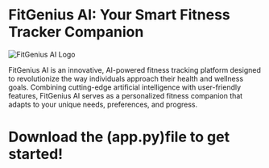 # FitGenius AI: Your Smart Fitness Tracker Companion
![FitGenius AI Logo](https://t4.ftcdn.net/jpg/02/18/46/59/360_F_218465980_2JJETZ9wO9rp2obMr8ANLnX00OTfbpjU.jpg)

FitGenius AI is an innovative, AI-powered fitness tracking platform designed to revolutionize the way individuals approach their health and wellness goals. Combining cutting-edge artificial intelligence with user-friendly features, FitGenius AI serves as a personalized fitness companion that adapts to your unique needs, preferences, and progress.
# Download the (app.py)file to get started!
